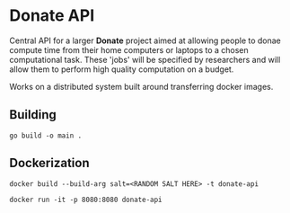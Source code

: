 # Donate API

Central API for a larger **Donate** project aimed at allowing people to donae compute time from their home computers or laptops to a chosen computational task. These 'jobs' will be specified by researchers and will allow them to perform high quality computation on a budget.

Works on a distributed system built around transferring docker images.

## Building

`go build -o main .`

## Dockerization

`docker build --build-arg salt=<RANDOM SALT HERE> -t donate-api`

`docker run -it -p 8080:8080 donate-api`
